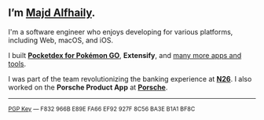 ## I’m [Majd Alfhaily](https://alfhaily.me/).

I'm a software engineer who enjoys developing for various platforms, including Web, macOS, and iOS.

I built [**Pocketdex for Pokémon GO**](https://pocketdex.app/), **Extensify**, and [many more apps and tools](https://github.com/majd/).

I was part of the team revolutionizing the banking experience at [**N26**](https://n26.com/en-eu). I also worked on the **Porsche Product App** at [**Porsche**](https://www.porsche.com/germany/).

---

<sup>
<a href="https://keybase.io/majd/pgp_keys.asc">PGP Key</a> — F832 966B E89E FA66 EF92 927F 8C56 BA3E B1A1 BF8C
</sup>
